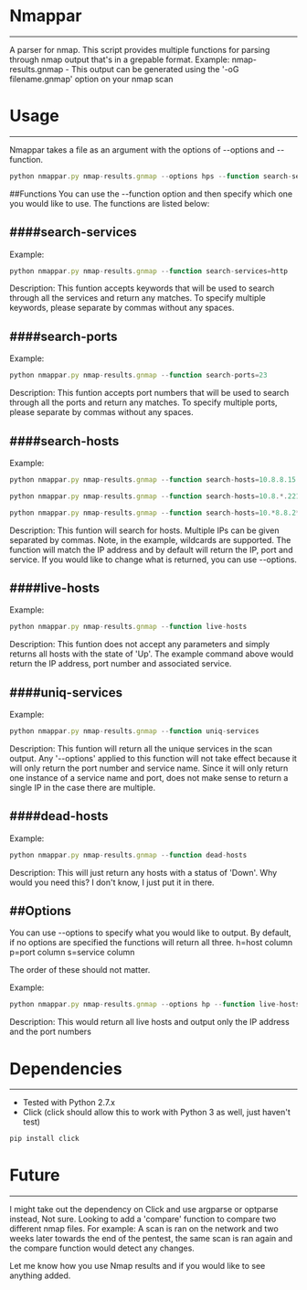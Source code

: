 # Nmappar
----------
A parser for nmap. This script provides multiple functions for parsing through nmap output that's in a grepable format. Example: nmap-results.gnmap - This output can be generated using the '-oG filename.gnmap' option on your nmap scan



# Usage
--------
Nmappar takes a file as an argument with the options of --options and --function.
```js
python nmappar.py nmap-results.gnmap --options hps --function search-services=http,ftp,Cisco
```



##Functions
You can use the --function option and then specify which one you would like to use. The functions are listed below:


####search-services
------------------
Example:
```js
python nmappar.py nmap-results.gnmap --function search-services=http
```

Description:
This funtion accepts keywords that will be used to search through all the services and return any matches. To specify multiple keywords, please separate by commas without any spaces.



####search-ports
------------------
Example:
```js
python nmappar.py nmap-results.gnmap --function search-ports=23
```

Description:
This funtion accepts port numbers that will be used to search through all the ports and return any matches. To specify multiple ports, please separate by commas without any spaces.



####search-hosts
------------------
Example:
```js
python nmappar.py nmap-results.gnmap --function search-hosts=10.8.8.15

python nmappar.py nmap-results.gnmap --function search-hosts=10.8.*.221

python nmappar.py nmap-results.gnmap --function search-hosts=10.*8.8.2*
```

Description:
This funtion will search for hosts. Multiple IPs can be given separated by commas. Note, in the example, wildcards are supported. The function will match the IP address and by default will return the IP, port and service. If you would like to change what is returned, you can use --options.



####live-hosts
------------------
Example:
```js
python nmappar.py nmap-results.gnmap --function live-hosts
```

Description:
This funtion does not accept any parameters and simply returns all hosts with the state of 'Up'. The example command above would return the IP address, port number and associated service.



####uniq-services
------------------
Example:
```js
python nmappar.py nmap-results.gnmap --function uniq-services
```

Description:
This funtion will return all the unique services in the scan output. Any '--options' applied to this function will not take effect because it will only return the port number and service name. Since it will only return one instance of a service name and port, does not make sense to return a single IP in the case there are multiple.



####dead-hosts
------------------
Example:
```js
python nmappar.py nmap-results.gnmap --function dead-hosts
```

Description:
This will just return any hosts with a status of 'Down'. Why would you need this? I don't know, I just put it in there.



##Options
-----------

You can use --options to specify what you would like to output. By default, if no options are specified the functions will return all three.
h=host column
p=port column
s=service column

The order of these should not matter.

Example:

```js
python nmappar.py nmap-results.gnmap --options hp --function live-hosts
```
Description:
This would return all live hosts and output only the IP address and the port numbers



# Dependencies
--------------
- Tested with Python 2.7.x
- Click (click should allow this to work with Python 3 as well, just haven't test)
```js
pip install click
```



# Future
---------
I might take out the dependency on Click and use argparse or optparse instead, Not sure. Looking to add a 'compare' function to compare two different nmap files. For example: A scan is ran on the network and two weeks later towards the end of the pentest, the same scan is ran again and the compare function would detect any changes.

Let me know how you use Nmap results and if you would like to see anything added.